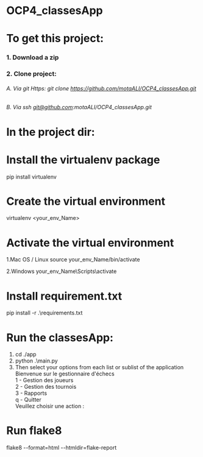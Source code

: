 # OCP4_classesApp

# To get this project:
### 1. Download a zip  
### 2. Clone project:
 ###### A. Via git Https:  git clone https://github.com/motaALI/OCP4_classesApp.git
 ###### B. Via ssh git@github.com:motaALI/OCP4_classesApp.git

# In the project dir:

# Install the virtualenv package
pip install virtualenv

# Create the virtual environment
virtualenv <your_env_Name>

# Activate the virtual environment
1.Mac OS / Linux source your_env_Name/bin/activate

2.Windows your_env_Name\Scripts\activate

# Install requirement.txt
pip install -r .\requirements.txt

# Run the classesApp:
1. cd ./app
2. python .\main.py
3. Then select your options from each list or sublist of the application\
 Bienvenue sur le gestionnaire d'échecs\
  1 - Gestion des joueurs\
  2 - Gestion des tournois\
  3 - Rapports\
  q - Quitter\
  Veuillez choisir une action :
 
 # Run flake8
 flake8 --format=html --htmldir=flake-report
  
  
